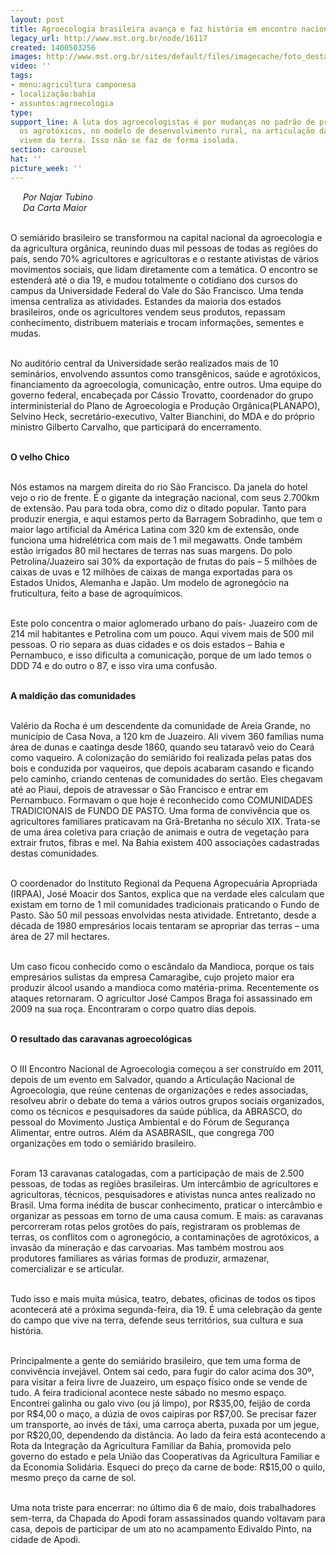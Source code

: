 ```yaml
---
layout: post
title: Agroecologia brasileira avança e faz história em encontro nacional
legacy_url: http://www.mst.org.br/node/16117
created: 1400503256
images: http://www.mst.org.br/sites/default/files/imagecache/foto_destaque/ana.jpg
video: ''
tags:
- menu:agricultura camponesa
- localização:bahia
- assuntos:agroecologia
type: 
support_line: A luta dos agroecologistas é por mudanças no padrão de produção, contra
  os agrotóxicos, no modelo de desenvolvimento rural, na articulação das pessoas que
  vivem da terra. Isso não se faz de forma isolada.
section: carousel
hat: ''
picture_week: ''
---
```

<p><img style="margin: 10px; float: left;" src="http://www.mst.org.br/sites/default/files/ana_2.jpg" alt=""></p><p><em>Por Najar Tubino<br>Da Carta Maior</em></p><p><br>O semiárido brasileiro se transformou na capital nacional da agroecologia e da agricultura orgânica, reunindo duas mil pessoas de todas as regiões do país, sendo 70% agricultores e agricultoras e o restante ativistas de vários movimentos sociais, que lidam diretamente com a temática. O encontro se estenderá até o dia 19, e mudou totalmente o cotidiano dos cursos do campus da Universidade Federal do Vale do São Francisco. Uma tenda imensa centraliza as atividades. Estandes da maioria dos estados brasileiros, onde os agricultores vendem seus produtos, repassam conhecimento, distribuem materiais e trocam informações, sementes e mudas.</p><p><br>No auditório central da Universidade serão realizados mais de 10 seminários, envolvendo assuntos como transgênicos, saúde e agrotóxicos, financiamento da agroecologia, comunicação, entre outros. Uma equipe do governo federal, encabeçada por Cássio Trovatto, coordenador do grupo interministerial do Plano de Agroecologia e Produção Orgânica(PLANAPO), Selvino Heck, secretário-executivo, Valter Bianchini, do MDA e do próprio ministro Gilberto Carvalho, que participará do encerramento.</p><p><br><strong>O velho Chico</strong></p><p><br>Nós estamos na margem direita do rio São Francisco. Da janela do hotel vejo o rio de frente. É o gigante da integração nacional, com seus 2.700km de extensão. Pau para toda obra, como diz o ditado popular. Tanto para produzir energia, e aqui estamos perto da Barragem Sobradinho, que tem o maior lago artificial da América Latina com 320 km de extensão, onde funciona uma hidrelétrica com mais de 1 mil megawatts. Onde também estão irrigados 80 mil hectares de terras nas suas margens. Do polo Petrolina/Juazeiro sai 30% da exportação de frutas do país – 5 milhões de caixas de uvas e 12 milhões de caixas de manga exportadas para os Estados Unidos, Alemanha e Japão. Um modelo de agronegócio na fruticultura, feito a base de agroquímicos.</p><p><br>Este polo concentra o maior aglomerado urbano do país- Juazeiro com de 214 mil habitantes e Petrolina com um pouco. Aqui vivem mais de 500 mil pessoas. O rio separa as duas cidades e os dois estados – Bahia e Pernambuco, e isso dificulta a comunicação, porque de um lado temos o DDD 74 e do outro o 87, e isso vira uma confusão.</p><p><br><strong>A maldição das comunidades</strong></p><p><br>Valério da Rocha é um descendente da comunidade de Areia Grande, no município de Casa Nova, a 120 km de Juazeiro. Ali vivem 360 famílias numa área de dunas e caatinga desde 1860, quando seu tataravô veio do Ceará como vaqueiro. A colonização do semiárido foi realizada pelas patas dos bois e conduzida por vaqueiros, que depois acabaram casando e ficando pelo caminho, criando centenas de comunidades do sertão. Eles chegavam até ao Piauí, depois de atravessar o São Francisco e entrar em Pernambuco. Formavam o que hoje é reconhecido como COMUNIDADES TRADICIONAIS de FUNDO DE PASTO. Uma forma de convivência que os agricultores familiares praticavam na Grã-Bretanha no século XIX. Trata-se de uma área coletiva para criação de animais e outra de vegetação para extrair frutos, fibras e mel. Na Bahia existem 400 associações cadastradas destas comunidades.</p><p><br>O coordenador do Instituto Regional da Pequena Agropecuária Apropriada (IRPAA), José Moacir dos Santos, explica que na verdade eles calculam que existam em torno de 1 mil comunidades tradicionais praticando o Fundo de Pasto. São 50 mil pessoas envolvidas nesta atividade. Entretanto, desde a década de 1980 empresários locais tentaram se apropriar das terras – uma área de 27 mil hectares.</p><p><br>Um caso ficou conhecido como o escândalo da Mandioca, porque os tais empresários sulistas da empresa Camaragibe, cujo projeto maior era produzir álcool usando a mandioca como matéria-prima. Recentemente os ataques retornaram. O agricultor José Campos Braga foi assassinado em 2009 na sua roça. Encontraram o corpo quatro dias depois.</p><p><br><strong>O resultado das caravanas agroecológicas</strong></p><p><br>O III Encontro Nacional de Agroecologia começou a ser construído em 2011, depois de um evento em Salvador, quando a Articulação Nacional de Agroecologia, que reúne centenas de organizações e redes associadas, resolveu abrir o debate do tema a vários outros grupos sociais organizados, como os técnicos e pesquisadores da saúde pública, da ABRASCO, do pessoal do Movimento Justiça Ambiental e do Fórum de Segurança Alimentar, entre outros. Além da ASABRASIL, que congrega 700 organizações em todo o semiárido brasileiro.</p><p><br>Foram 13 caravanas catalogadas, com a participação de mais de 2.500 pessoas, de todas as regiões brasileiras. Um intercâmbio de agricultores e agricultoras, técnicos, pesquisadores e ativistas nunca antes realizado no Brasil. Uma forma inédita de buscar conhecimento, praticar o intercâmbio e organizar as pessoas em torno de uma causa comum. E mais: as caravanas percorreram rotas pelos grotões do país, registraram os problemas de terras, os conflitos com o agronegócio, a contaminações de agrotóxicos, a invasão da mineração e das carvoarias. Mas também mostrou aos produtores familiares as várias formas de produzir, armazenar, comercializar e se articular.</p><p><br>Tudo isso e mais muita música, teatro, debates, oficinas de todos os tipos acontecerá até a próxima segunda-feira, dia 19. É uma celebração da gente do campo que vive na terra, defende seus territórios, sua cultura e sua história.</p><p><br>Principalmente a gente do semiárido brasileiro, que tem uma forma de convivência invejável. Ontem sai cedo, para fugir do calor acima dos 30º, para visitar a feira livre de Juazeiro, um espaço físico onde se vende de tudo. A feira tradicional acontece neste sábado no mesmo espaço. Encontrei galinha ou galo vivo (ou já limpo), por R$35,00, feijão de corda por R$4,00 o maço, a dúzia de ovos caipiras por R$7,00. Se precisar fazer um transporte, ao invés de táxi, uma carroça aberta, puxada por um jegue, por R$20,00, dependendo da distância. Ao lado da feira está acontecendo a Rota da Integração da Agricultura Familiar da Bahia, promovida pelo governo do estado e pela União das Cooperativas da Agricultura Familiar e da Economia Solidária. Esqueci do preço da carne de bode: R$15,00 o quilo, mesmo preço da carne de sol.</p><p><br>Uma nota triste para encerrar: no último dia 6 de maio, dois trabalhadores sem-terra, da Chapada do Apodi foram assassinados quando voltavam para casa, depois de participar de um ato no acampamento Edivaldo Pinto, na cidade de Apodi.</p><p>&nbsp;</p>
